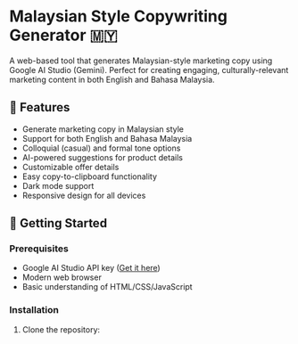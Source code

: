 # Malaysian Style Copywriting Generator 🇲🇾

A web-based tool that generates Malaysian-style marketing copy using Google AI Studio (Gemini). Perfect for creating engaging, culturally-relevant marketing content in both English and Bahasa Malaysia.

## 🌟 Features

- Generate marketing copy in Malaysian style
- Support for both English and Bahasa Malaysia
- Colloquial (casual) and formal tone options
- AI-powered suggestions for product details
- Customizable offer details
- Easy copy-to-clipboard functionality
- Dark mode support
- Responsive design for all devices

## 🚀 Getting Started

### Prerequisites

- Google AI Studio API key ([Get it here](https://makersuite.google.com/app/apikey))
- Modern web browser
- Basic understanding of HTML/CSS/JavaScript

### Installation

1. Clone the repository: 